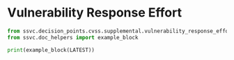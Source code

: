 # Vulnerability Response Effort

```python exec="true" idprefix=""
from ssvc.decision_points.cvss.supplemental.vulnerability_response_effort import LATEST
from ssvc.doc_helpers import example_block

print(example_block(LATEST))
```


